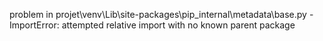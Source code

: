 problem in projet\venv\Lib\site-packages\pip\_internal\metadata\base.py - ImportError: attempted relative import with no known parent package
